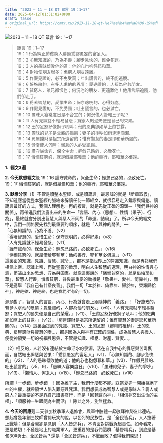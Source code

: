 ```yaml
---
title: "2023 – 11 – 18 QT 箴言 19：1~17"
date: 2025-04-12T01:51:02+0800
draft: false
# original_url: https://cmtc.tw/2023-11-18-qt-%e7%ae%b4%e8%a8%80-19%ef%bc%9a117
---
```


![2023 – 11 – 18 QT  箴言 19：1~17](/images/qt.jpg  "2023 – 11 – 18 QT  箴言 19：1~17")

> 箴言 19：1~17  
> 19：1 行為純正的貧窮人勝過乖謬愚妄的富足人。  
> 19：2 心無知識的，乃為不善；腳步急快的，難免犯罪。  
> 19：3 人的愚昧傾敗他的道；他的心也抱怨耶和華。  
> 19：4 財物使朋友增多；但窮人朋友遠離。  
> 19：5 作假見證的，必不免受罰；吐出謊言的，終不能逃脫。  
> 19：6 好施散的，有多人求他的恩情；愛送禮的，人都為他的朋友。  
> 19：7 貧窮人，弟兄都恨他；何況他的朋友，更遠離他！他用言語追隨，他們卻走了。  
> 19：8 得著智慧的，愛惜生命；保守聰明的，必得好處。  
> 19：9 作假見證的，不免受罰；吐出謊言的，也必滅亡。  
> 19：10 愚昧人宴樂度日是不合宜的；何況僕人管轄王子呢？  
> 19：11 人有見識就不輕易發怒；寬恕人的過失便是自己的榮耀。  
> 19：12 王的忿怒好像獅子吼叫；他的恩典卻如草上的甘露。  
> 19：13 愚昧的兒子是父親的禍患；妻子的爭吵如雨連連滴漏。  
> 19：14 房屋錢財是祖宗所遺留的；惟有賢慧的妻是耶和華所賜的。  
> 19：15 懶惰使人沉睡；懈怠的人必受飢餓。  
> 19：16 謹守誡命的，保全生命；輕忽己路的，必致死亡。  
> 19：17 憐憫貧窮的，就是借給耶和華；他的善行，耶和華必償還。

**1.  經文3遍**

**2. 今天默想經文**箴 19：16 謹守誡命的，保全生命；輕忽己路的，必致死亡。  
19：17 憐憫貧窮的，就是借給耶和華；他的善行，耶和華必償還。

**3. 默想分享**（1）不管是讀整本聖經，或是讀箴言，最忌諱的就是「斷章取義」，不知道應當從整本聖經的脈絡來解讀任何一節經文，就很容易走入錯謬與偏差。讀箴言最好的方式，我個人理解也一再的複習，就是先從正確的源頭—「我們與神的關係」，再帶進我們流露出來的生命—「言語、內心（思想）、性情（果子）、行為」，最終就會分別出智慧人與惡人不同的「命運、結局」了。所以今天的經文中，我們一開始要先找到最重要的順序，就是「人與神的關係」—  
「心無知識的，乃為不善」（v2）  
「得著智慧的，愛惜生命；保守聰明的，必得好處」（v8）  
「人有見識就不輕易發怒」（v11）  
「謹守誡命的，保全生命；輕忽己路的，必致死亡。」（v16）  
「憐憫貧窮的，就是借給耶和華；他的善行，耶和華必償還。」（v17）  
這裏面的知識、見識、智慧、誡命…，都不是指世界上的常識知識，而是專指我們相信上帝、認識上帝，而從聖靈的啟示，明白人生智慧的道理，明白神的性情與心意，而活出來的思想、行為與回應。就像這裏說的「憐憫貧窮的，就是借給耶和華」，智慧人行善，憐憫貧窮，背後最重要的動機是「敬畏神、愛神、倚靠神」，而不是高舉「我自己有什麼良善」。我們一切「本於神、倚靠神、歸於神，榮耀歸給神」，神是始、神是終，也是我們所有的一切。

源頭對了，智慧人的言語、內心、行為就會走上跟隨神的「義路」！「好施散的，有多人求他的恩情；愛送禮的，人都為他的朋友。」（v6）、「人有見識就不輕易發怒；寬恕人的過失便是自己的榮耀。」（v11）、「王的忿怒好像獅子吼叫；他的恩典卻如草上的甘露。」（v12）、「房屋錢財是祖宗所遺留的；惟有賢慧的妻是耶和華所賜的。」（v14）這裏面提到的見識、寬恕人、王的忿怒（審判的權柄）、王的恩典、房屋錢財與賢慧的妻…，都是因為人與神有正確的關係，成為智慧人與義人，便從神領受一切的祝福與恩典，不管是知識、權柄、財產、賢妻…。

（2）相反的，人若沒有連結於生命活水的泉源，活在自我中心的罪惡與苦毒裏面，自然結出罪惡與苦果：「乖謬愚妄的富足人」（v1）、「心無知識的、腳步急快的」（v2）、「人的愚昧傾敗他的道；他的心也抱怨耶和華。」（v3）、「作假見證的、吐出謊言的」（v5、9）、「愚昧人宴樂度日」（v10）、「愚昧的兒子、妻子的爭吵」（v13）、「懶惰人、懈怠人」（v15）、「輕忽己路的，必致死亡」（v16）

所謂「一步錯、步步錯」！因為離了主，我們什麼都不能。亞當夏娃一開始拒絕了神的主權，就帶領世人陷入罪惡與咒詛。我們想要成為智慧人或是愚昧人？義人或惡人？最重要的不是靠自己讀書修行，而是「回轉歸向神」、「相信神交出生命的主權」、「順服神一生跟隨為主而活」！除此之外，別無拯救。

**4. 今天的回應**這二天參加秋季軍人退修會，與軍中肢體一起敬拜神與彼此連結。想起曾幾年劉三牧師曾開玩笑的說，以色列的民族性，是「全民皆兵」，人人搶著上戰場；但是台灣卻是見到「人人皆逃兵」，不肯面對挑戰負起責任。如今看來，更是貼切！不僅是地上的職業軍人，更重要的是我們這群「基督精兵」，到底是基甸300勇士，全民皆兵？還是「全民皆逃兵」，不戰而敗？值得我們深思！